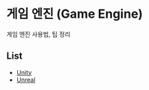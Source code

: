 # 게임 엔진 (Game Engine)
게임 엔진 사용법, 팁 정리

## List
- [Unity](Unity/README.md)
- [Unreal](Unreal/README.md)
